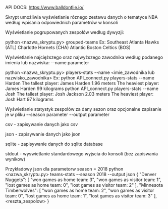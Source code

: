 API DOCS:  https://www.balldontlie.io/

Skrypt umożliwia wyświetlanie róznego zestawu danych o tematyce NBA według wpisania odpowiednich parametrów w konsoli


Wyświetlanie pogrupowanych zespołów według dywyzji:

python <nazwa_skryptu.py> grouped-teams
Ex:
Southeast
    Atlanta Hawks (ATL)
    Charlotte Hornets (CHA)
    <reszta zespolow>
Atlantic
    Boston Celtics (BOS)
    <reszta zespolow>



Wyświetlanie najcięższego oraz najwyższego zawodnika według podanego imienia lub nazwiska:
--name parameter

python <nazwa_skryptu.py> players-stats --name <imie_zawodnika lub nazwisko_zawodnika>
Ex:
python API_connect.py players-stats --name Harden
      The tallest player: James Harden 1.96 meters
      The heaviest player:  James Harden 99 kilograms
python API_connect.py players-stats --name Josh
      The tallest player: Josh Jackson 2.03 meters
      The heaviest player:  Josh Hart 97 kilograms


Wyświetlanie statystyk zespołów za dany sezon oraz opcjonalne zapisanie je w pliku
--season parameter
--output parameter

csv - zapisywanie danych jako csv

json - zapisywanie danych jako json

sqlite - zapisywanie danych do sqlite database

stdout - wyswietlanie standardowego wyjscia do konsoli (bez zapiswania wynikow)
      
Przykładowy json dla parametorw season = 2018 
python <nazwa_skryptu.py> teams-stats --season 2018 --output json
{
    "Denver Nuggets": [
        "won games as home team: 3",
        "won games as visitor team: 1",
        "lost games as home team: 0",
        "lost games as visitor team: 2"
    ],
    "Minnesota Timberwolves": [
        "won games as home team: 2",
        "won games as visitor team: 0",
        "lost games as home team: 1",
        "lost games as visitor team: 3"
    ],
      <reszta_zespolow>
}        




